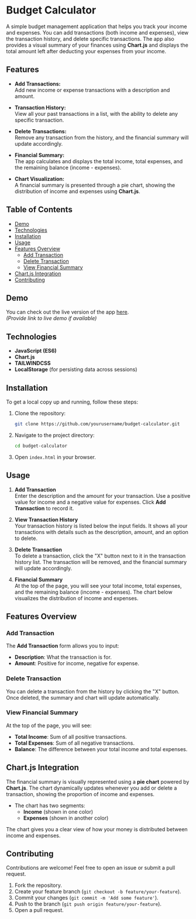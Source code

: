 

# Budget Calculator

A simple budget management application that helps you track your income and expenses. You can add transactions (both income and expenses), view the transaction history, and delete specific transactions. The app also provides a visual summary of your finances using **Chart.js** and displays the total amount left after deducting your expenses from your income.

## Features

- **Add Transactions:**  
  Add new income or expense transactions with a description and amount.

- **Transaction History:**  
  View all your past transactions in a list, with the ability to delete any specific transaction.

- **Delete Transactions:**  
  Remove any transaction from the history, and the financial summary will update accordingly.

- **Financial Summary:**  
  The app calculates and displays the total income, total expenses, and the remaining balance (income - expenses).

- **Chart Visualization:**  
  A financial summary is presented through a pie chart, showing the distribution of income and expenses using **Chart.js**.

## Table of Contents

- [Demo](#demo)
- [Technologies](#technologies)
- [Installation](#installation)
- [Usage](#usage)
- [Features Overview](#features-overview)
  - [Add Transaction](#add-transaction)
  - [Delete Transaction](#delete-transaction)
  - [View Financial Summary](#view-financial-summary)
- [Chart.js Integration](#chartjs-integration)
- [Contributing](#contributing)


## Demo

You can check out the live version of the app [here](#).  
*(Provide link to live demo if available)*

## Technologies

- **JavaScript (ES6)**  
- **Chart.js**  
- **TAILWINDCSS**  
- **LocalStorage** (for persisting data across sessions)

## Installation

To get a local copy up and running, follow these steps:

1. Clone the repository:

   ```bash
   git clone https://github.com/yourusername/budget-calculator.git
   ```

2. Navigate to the project directory:

   ```bash
   cd budget-calculator
   ```

3. Open `index.html` in your browser.

## Usage

1. **Add Transaction**  
   Enter the description and the amount for your transaction. Use a positive value for income and a negative value for expenses. Click **Add Transaction** to record it.

2. **View Transaction History**  
   Your transaction history is listed below the input fields. It shows all your transactions with details such as the description, amount, and an option to delete.

3. **Delete Transaction**  
   To delete a transaction, click the "X" button next to it in the transaction history list. The transaction will be removed, and the financial summary will update accordingly.

4. **Financial Summary**  
   At the top of the page, you will see your total income, total expenses, and the remaining balance (income - expenses). The chart below visualizes the distribution of income and expenses.

## Features Overview

### Add Transaction

The **Add Transaction** form allows you to input:
- **Description**: What the transaction is for.
- **Amount**: Positive for income, negative for expense.

### Delete Transaction

You can delete a transaction from the history by clicking the "X" button. Once deleted, the summary and chart will update automatically.

### View Financial Summary

At the top of the page, you will see:
- **Total Income**: Sum of all positive transactions.
- **Total Expenses**: Sum of all negative transactions.
- **Balance**: The difference between your total income and total expenses.

## Chart.js Integration

The financial summary is visually represented using a **pie chart** powered by **Chart.js**. The chart dynamically updates whenever you add or delete a transaction, showing the proportion of income and expenses.

- The chart has two segments:
  - **Income** (shown in one color)
  - **Expenses** (shown in another color)

The chart gives you a clear view of how your money is distributed between income and expenses.

## Contributing

Contributions are welcome! Feel free to open an issue or submit a pull request.

1. Fork the repository.
2. Create your feature branch (`git checkout -b feature/your-feature`).
3. Commit your changes (`git commit -m 'Add some feature'`).
4. Push to the branch (`git push origin feature/your-feature`).
5. Open a pull request.




